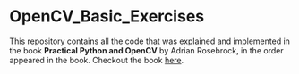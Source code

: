 # OpenCV_Basic_Exercises
This repository contains all the code that was explained and implemented in the book **Practical Python and OpenCV** by Adrian Rosebrock, in the order appeared in the book. Checkout the book [here](https://www.pyimagesearch.com/practical-python-opencv/).